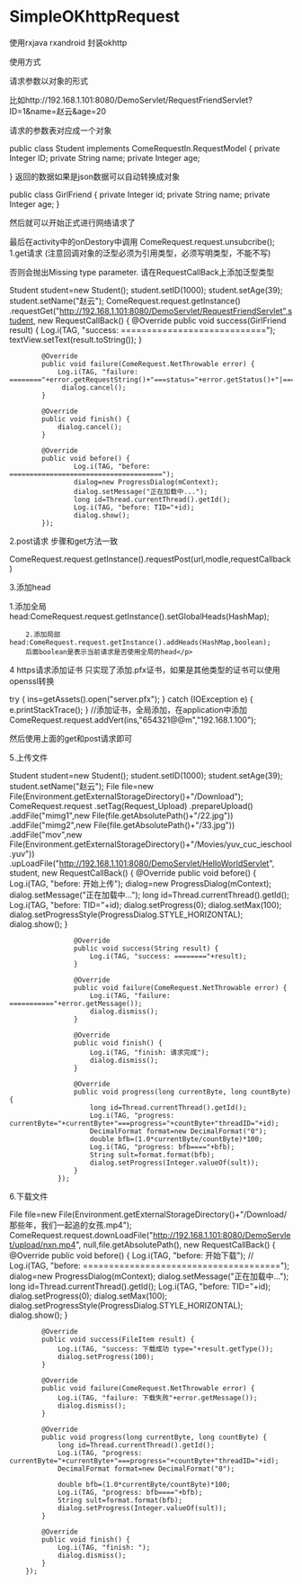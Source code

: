 # SimpleOKhttpRequest
使用rxjava rxandroid 封装okhttp</p>
使用方式</p>
请求参数以对象的形式</p>
比如http://192.168.1.101:8080/DemoServlet/RequestFriendServlet?ID=1&name=赵云&age=20</p>
请求的参数表对应成一个对象</p>

public class Student implements ComeRequestIn.RequestModel {
    private Integer ID;
    private String name;
    private Integer age;

  }
 返回的数据如果是json数据可以自动转换成对象</p>
public class GirlFriend {
	private Integer id;
	private String name;
	private Integer age;
	}

然后就可以开始正式进行网络请求了</p>
最后在activity中的onDestory中调用 ComeRequest.request.unsubcribe();
1.get请求 (注意回调对象的泛型必须为引用类型，必须写明类型，不能不写)</p>
否则会抛出Missing type parameter. 请在RequestCallBack上添加泛型类型</p>
 Student student=new Student();
        student.setID(1000);
        student.setAge(39);
        student.setName("赵云");
ComeRequest.request.getInstance()
.requestGet("http://192.168.1.101:8080/DemoServlet/RequestFriendServlet",student,
new RequestCallBack<GirlFriend>() {
            @Override
            public void success(GirlFriend result) {
                Log.i(TAG, "success: ============================");
                textView.setText(result.toString());
            }

            @Override
            public void failure(ComeRequest.NetThrowable error) {
                Log.i(TAG, "failure: ========"+error.getRequestString()+"===status="+error.getStatus()+"|====message"+error.getMessage());
                 dialog.cancel();
            }

            @Override
            public void finish() {
                dialog.cancel();
            }

            @Override
            public void before() {
                    Log.i(TAG, "before: ======================================");
                    dialog=new ProgressDialog(mContext);
                    dialog.setMessage("正在加载中...");
                    long id=Thread.currentThread().getId();
                    Log.i(TAG, "before: TID="+id);
                    dialog.show();
            });

 2.post请求 步骤和get方法一致</p>
 ComeRequest.request.getInstance().requestPost(url,modle,requestCallback)

3.添加head</p>
        1.添加全局head:ComeRequest.request.getInstance().setGlobalHeads(HashMap);</p>

        2.添加局部head:ComeRequest.request.getInstance().addHeads(HashMap,boolean);
        后面boolean是表示当前请求是否使用全局的head</p>

4 https请求添加证书 只实现了添加.pfx证书，如果是其他类型的证书可以使用openssl转换</p>
        try {
            ins=getAssets().open("server.pfx");
        } catch (IOException e) {
            e.printStackTrace();
        }
        //添加证书，全局添加，在application中添加
        ComeRequest.request.addVert(ins,"654321@@m","192.168.1.100");

  然后使用上面的get和post请求即可</p>

  5.上传文件</p>
        Student student=new Student();
        student.setID(1000);
        student.setAge(39);
        student.setName("赵云");
        File file=new File(Environment.getExternalStorageDirectory()+"/Download");
ComeRequest.request
                .setTag(Request_Upload)
                .prepareUpload()
                .addFile("mimg1",new File(file.getAbsolutePath()+"/22.jpg"))
                .addFile("mimg2",new File(file.getAbsolutePath()+"/33.jpg"))
                .addFile("mov",new File(Environment.getExternalStorageDirectory()+"/Movies/yuv_cuc_ieschool.yuv"))
                .upLoadFile("http://192.168.1.101:8080/DemoServlet/HelloWorldServlet", student, new RequestCallBack<String>() {
                    @Override
                    public void before() {
                        Log.i(TAG, "before: 开始上传");
                        dialog=new ProgressDialog(mContext);
                        dialog.setMessage("正在加载中...");
                        long id=Thread.currentThread().getId();
                        Log.i(TAG, "before: TID="+id);
                        dialog.setProgress(0);
                        dialog.setMax(100);
                        dialog.setProgressStyle(ProgressDialog.STYLE_HORIZONTAL);
                        dialog.show();
                    }

                    @Override
                    public void success(String result) {
                        Log.i(TAG, "success: ========"+result);
                    }

                    @Override
                    public void failure(ComeRequest.NetThrowable error) {
                        Log.i(TAG, "failure: ==========="+error.getMessage());
                        dialog.dismiss();
                    }

                    @Override
                    public void finish() {
                        Log.i(TAG, "finish: 请求完成");
                        dialog.dismiss();
                    }

                    @Override
                    public void progress(long currentByte, long countByte) {
                        long id=Thread.currentThread().getId();
                        Log.i(TAG, "progress: currentByte="+currentByte+"===progress="+countByte+"threadID="+id);
                        DecimalFormat format=new DecimalFormat("0");
                        double bfb=(1.0*currentByte/countByte)*100;
                        Log.i(TAG, "progress: bfb===="+bfb);
                        String sult=format.format(bfb);
                        dialog.setProgress(Integer.valueOf(sult));
                    }
                });


  6.下载文件</p>
  File file=new File(Environment.getExternalStorageDirectory()+"/Download/那些年，我们一起追的女孩.mp4");
ComeRequest.request.downLoadFile("http://192.168.1.101:8080/DemoServlet/upload/nxn.mp4", null,file.getAbsolutePath(), new RequestCallBack<FileItem>() {
            @Override
            public void before() {
                Log.i(TAG, "before: 开始下载");
                //                Log.i(TAG, "before: ======================================");
                dialog=new ProgressDialog(mContext);
                dialog.setMessage("正在加载中...");
                long id=Thread.currentThread().getId();
                Log.i(TAG, "before: TID="+id);
                dialog.setProgress(0);
                dialog.setMax(100);
                dialog.setProgressStyle(ProgressDialog.STYLE_HORIZONTAL);
                dialog.show();
            }

            @Override
            public void success(FileItem result) {
                Log.i(TAG, "success: 下载成功 type="+result.getType());
                dialog.setProgress(100);
            }

            @Override
            public void failure(ComeRequest.NetThrowable error) {
                Log.i(TAG, "failure: 下载失败"+error.getMessage());
                dialog.dismiss();
            }

            @Override
            public void progress(long currentByte, long countByte) {
                long id=Thread.currentThread().getId();
                Log.i(TAG, "progress: currentByte="+currentByte+"===progress="+countByte+"threadID="+id);
                DecimalFormat format=new DecimalFormat("0");

                double bfb=(1.0*currentByte/countByte)*100;
                Log.i(TAG, "progress: bfb===="+bfb);
                String sult=format.format(bfb);
                dialog.setProgress(Integer.valueOf(sult));
            }

            @Override
            public void finish() {
                Log.i(TAG, "finish: ");
                dialog.dismiss();
            }
        });
